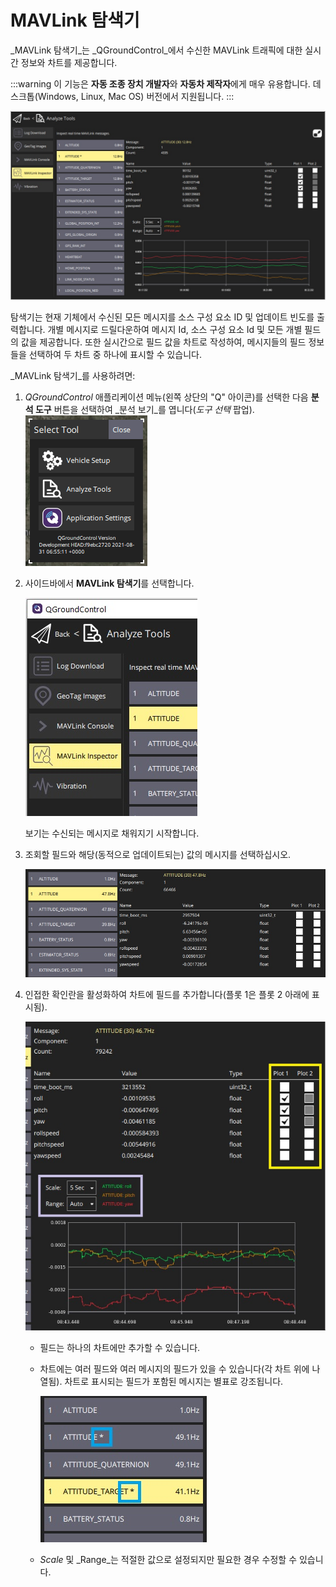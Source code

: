 # MAVLink 탐색기

_MAVLink 탐색기_는 _QGroundControl_에서 수신한 MAVLink 트래픽에 대한 실시간 정보와 차트를 제공합니다.

:::warning
이 기능은 **자동 조종 장치 개발자**와 **자동차 제작자**에게 매우 유용합니다.
데스크톱(Windows, Linux, Mac OS) 버전에서 지원됩니다.
:::

![MAVLink 탐색기](../../../assets/analyze/mavlink_inspector/mavlink_inspector.jpg)

탐색기는 현재 기체에서 수신된 모든 메시지를 소스 구성 요소 ID 및 업데이트 빈도를 출력합니다.
개별 메시지로 드릴다운하여 메시지 Id, 소스 구성 요소 Id 및 모든 개별 필드의 값을 제공합니다.
또한 실시간으로 필드 값을 차트로 작성하여, 메시지들의 필드 정보들을 선택하여 두 차트 중 하나에 표시할 수 있습니다.

_MAVLink 탐색기_를 사용하려면:

1. _QGroundControl_ 애플리케이션 메뉴(왼쪽 상단의 "Q" 아이콘)를 선택한 다음 **분석 도구** 버튼을 선택하여 _분석 보기_를 엽니다(_도구 선택_ 팝업).
   ![분석 ](../../../assets/analyze/menu_analyze_tool.png)

2. 사이드바에서 **MAVLink 탐색기**를 선택합니다.

   ![MAVLink 탐색기 메뉴](../../../assets/analyze/mavlink_inspector/mavlink_inspector_menu.jpg)

   보기는 수신되는 메시지로 채워지기 시작합니다.

3. 조회할 필드와 해당(동적으로 업데이트되는) 값의 메시지를 선택하십시오.

   ![MAVLink 탐색기: 메시지 세부 정보](../../../assets/analyze/mavlink_inspector/mavlink_inspector_message_details.jpg)

4. 인접한 확인란을 활성화하여 차트에 필드를 추가합니다(플롯 1은 플롯 2 아래에 표시됨).

   ![MAVLink 턈색기: 차트 필드 세부 정보](../../../assets/analyze/mavlink_inspector/mavlink_inspector_plot1.jpg)

   - 필드는 하나의 차트에만 추가할 수 있습니다.

   - 차트에는 여러 필드와 여러 메시지의 필드가 있을 수 있습니다(각 차트 위에 나열됨).
      차트로 표시되는 필드가 포함된 메시지는 별표로 강조됩니다.

      ![MAVLink 탐색기: 차트 필드 세부 정보](../../../assets/analyze/mavlink_inspector/mavlink_inspector_charted_messages.jpg)

   - _Scale_ 및 _Range_는 적절한 값으로 설정되지만 필요한 경우 수정할 수 있습니다.
